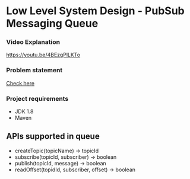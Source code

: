 # Low Level System Design - PubSub Messaging Queue

### Video Explanation
https://youtu.be/4BEzgPlLKTo

### Problem statement
[Check here](problem-statement.md)

### Project requirements
* JDK 1.8
* Maven

## APIs supported in queue
* createTopic(topicName) -> topicId
* subscribe(topicId, subscriber) -> boolean
* publish(topicId, message) -> boolean
* readOffset(topidId, subscriber, offset) -> boolean

